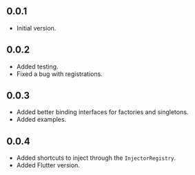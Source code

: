 ## 0.0.1

- Initial version.

## 0.0.2

- Added testing.
- Fixed a bug with registrations.

## 0.0.3

- Added better binding interfaces for factories and singletons.
- Added examples.

## 0.0.4

- Added shortcuts to inject through the `InjectorRegistry`.
- Added Flutter version.

